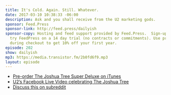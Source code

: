 ```yaml
---
title: It's Cold. Again. Still. Whatever.
date: 2017-03-10 10:38:33 -06:00
description: Ask and you shall receive from the U2 marketing gods.
sponsor: Feed.Press
sponsor-link: http://feed.press/dailyish
sponsor-copy: Hosting and feed support provided by Feed.Press.  Sign-up today and
  try FeedPress on a 14 day trial (no contracts or commitments). Use promo code "dailyish"
  during checkout to get 10% off your first year.
episode: 202
show: dailyish
mp3: https://media.transistor.fm/2b0fd6f9.mp3
layout: episode
---
```


* [Pre-order The Joshua Tree Super Deluxe on iTunes](https://geo.itunes.apple.com/us/album/the-joshua-tree-super-deluxe/id1212677607?app=itunes&at=10l4Ki)
* [U2’s Facebook Live Video celebrating The Joshua Tree](https://www.facebook.com/u2/videos/10155480976231686/)
* [Discuss this on subreddit](https://www.reddit.com/r/Goodstuff_fm/comments/5yn7ac/dailyish_202_its_cold_again_still_whatever/)
